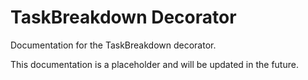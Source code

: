 # TaskBreakdown Decorator

Documentation for the TaskBreakdown decorator.

This documentation is a placeholder and will be updated in the future.
